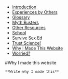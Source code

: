 <html lang="en">
<head>
  <link rel="icon" type="image/svg+xml" href="favicon.svg">
  <link rel="manifest" href="site.webmanifest">
  <link rel="stylesheet" href="left.css">
  <script>
    document.addEventListener("DOMContentLoaded", function() {
      var navLinks = document.querySelectorAll("#navMenu a");
      var currentPage = window.location.pathname.split("/").pop();

      navLinks.forEach(function(link) {
        if (link.getAttribute("href") === currentPage) {
          link.classList.add("current-section");
        }
      });
    });
  </script>
</head>
<body>
  <div id="navMenu">
    <ul>
      <li><a href="introduction.md">Introduction</a></li>
      <li><a href="experiences_by_others.md">Experiences by Others</a></li>
      <li><a href="glossary.md">Glossary</a></li>
      <li><a href="myth_busters.md">Myth Busters</a></li>
      <li><a href="other_resources.md">Other Resources</a></li>
      <li><a href="school.md">School</a></li>
      <li><a href="survive_sex_ed.md">Survive Sex Ed</a></li>
      <li><a href="trust_science.md">Trust Science!</a></li>
      <li><a href="why_i_made_this_website.md">Why I Made This Website</a></li>
      <li><a href="worried.md">Worried?</a></li>
    </ul>
  </div>
  <div class="content">
    #Why I made this website

    **Write why I made this**
  </div>
</body>
</html>
